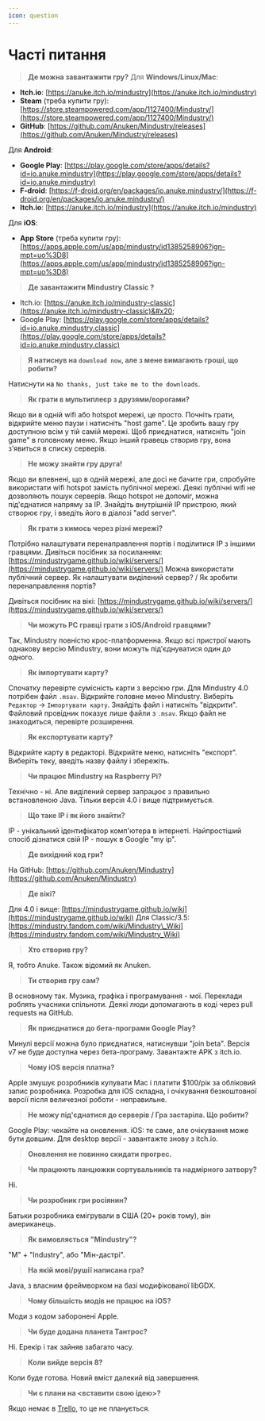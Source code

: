 ```yaml
---
icon: question
---
```


# Часті питання

> **Де можна завантажити гру?** Для **Windows/Linux/Mac**:

* **Itch.io**: [https://anuke.itch.io/mindustry](https://anuke.itch.io/mindustry)
* **Steam** (треба купити гру): [https://store.steampowered.com/app/1127400/Mindustry/](https://store.steampowered.com/app/1127400/Mindustry/)
* **GitHub**: [https://github.com/Anuken/Mindustry/releases](https://github.com/Anuken/Mindustry/releases)

Для **Android**:

* **Google Play**: [https://play.google.com/store/apps/details?id=io.anuke.mindustry](https://play.google.com/store/apps/details?id=io.anuke.mindustry)
* **F-droid**: [https://f-droid.org/en/packages/io.anuke.mindustry/](https://f-droid.org/en/packages/io.anuke.mindustry/)
* **Itch.io**: [https://anuke.itch.io/mindustry](https://anuke.itch.io/mindustry)

Для **iOS**:

* **App Store** (треба купити гру): [https://apps.apple.com/us/app/mindustry/id1385258906?ign-mpt=uo%3D8](https://apps.apple.com/us/app/mindustry/id1385258906?ign-mpt=uo%3D8)

> **Де завантажити Mindustry Classic ?**

* Itch.io: [https://anuke.itch.io/mindustry-classic](https://anuke.itch.io/mindustry-classic)&#x20;
* Google Play: [https://play.google.com/store/apps/details?id=io.anuke.mindustry.classic](https://play.google.com/store/apps/details?id=io.anuke.mindustry.classic)

> **Я натиснув на `download now`, але з мене вимагають гроші, що робити?**&#x20;

Натиснути на `No thanks, just take me to the downloads`.

> **Як грати в мультиплеєр з друзями/ворогами?**&#x20;

Якщо ви в одній wifi або hotspot мережі, це просто. Почніть грати, відкрийте меню паузи і натисніть "host game". Це зробить вашу гру доступною всім у тій самій мережі. Щоб приєднатися, натисніть "join game" в головному меню. Якщо інший гравець створив гру, вона з'явиться в списку серверів.

> **Не можу знайти гру друга!**

Якщо ви впевнені, що в одній мережі, але досі не бачите гри, спробуйте використати wifi hotspot замість публічної мережі. Деякі публічні wifi не дозволяють пошук серверів. Якщо hotspot не допоміг, можна під'єднатися напряму за IP. Знайдіть внутрішній IP пристрою, який створює гру, і введіть його в діалозі "add server".

> **Як грати з кимось через різні мережі?**

Потрібно налаштувати перенаправлення портів і поділитися IP з іншими гравцями. Дивіться посібник за посиланням: [https://mindustrygame.github.io/wiki/servers/](https://mindustrygame.github.io/wiki/servers/) Можна використати публічний сервер. Як налаштувати виділений сервер? / Як зробити перенаправлення портів?

Дивіться посібник на вікі: [https://mindustrygame.github.io/wiki/servers/](https://mindustrygame.github.io/wiki/servers/)

> **Чи можуть PC гравці грати з iOS/Android гравцями?**

Так, Mindustry повністю крос-платформенна. Якщо всі пристрої мають однакову версію Mindustry, вони можуть під'єднуватися один до одного.

> **Як імпортувати карту?**

Спочатку перевірте сумісність карти з версією гри. Для Mindustry 4.0 потрібен файл `.msav`. Відкрийте головне меню Mindustry. Виберіть `Редактор` -> `Імпортувати карту`. Знайдіть файл і натисніть "відкрити". Файловий провідник показує лише файли з `.msav`. Якщо файл не знаходиться, перевірте розширення.

> **Як експортувати карту?**

Відкрийте карту в редакторі. Відкрийте меню, натисніть "експорт". Виберіть теку, введіть назву файлу і збережіть.

> **Чи працює Mindustry на Raspberry Pi?**

Технічно - ні. Але виділений сервер запрацює з правильно встановленою Java. Тільки версія 4.0 і вище підтримується.

> **Що таке IP і як його знайти?**&#x20;

IP - унікальний ідентифікатор комп'ютера в інтернеті. Найпростіший спосіб дізнатися свій IP - пошук в Google "my ip".

> **Де вихідний код гри?**

На GitHub: [https://github.com/Anuken/Mindustry](https://github.com/Anuken/Mindustry)

> **Де вікі?**

Для 4.0 і вище: [https://mindustrygame.github.io/wiki](https://mindustrygame.github.io/wiki) Для Classic/3.5: [https://mindustry.fandom.com/wiki/Mindustry\_Wiki](https://mindustry.fandom.com/wiki/Mindustry_Wiki)

> **Хто створив гру?**

Я, тобто Anuke. Також відомий як Anuken.

> **Ти створив гру сам?**

В основному так. Музика, графіка і програмування - мої. Переклади роблять учасники спільноти. Деякі люди допомагають в коді через pull requests на GitHub.

> **Як приєднатися до бета-програми Google Play?**

Минулі версії можна було приєднатися, натиснувши "join beta". Версія v7 не буде доступна через бета-програму. Завантажте APK з itch.io.

> **Чому iOS версія платна?**

Apple змушує розробників купувати Mac і платити $100/рік за обліковий запис розробника. Розробка для iOS складна, і очікування безкоштовної версії після величезної роботи - неправильне.

> **Не можу під'єднатися до серверів / Гра застаріла. Що робити?**

&#x20;Google Play: чекайте на оновлення. iOS: те саме, але очікування може бути довшим. Для desktop версії - завантажте знову з itch.io.

> **Оновлення не повинно скидати прогрес.**

> **Чи працюють ланцюжки сортувальників та надмірного затвору?**

Ні.

> **Чи розробник гри росіянин?**

Батьки розробника емігрували в США (20+ років тому), він американець.

> **Як вимовляється "Mindustry"?**

"M" + "Industry", або "Мін-дастрі".

> **На якій мові/рушії написана гра?**

Java, з власним фреймворком на базі модифікованої libGDX.

> **Чому більшість модів не працює на iOS?**

Моди з кодом заборонені Apple.

> **Чи буде додана планета Тантрос?**

Ні. Ерекір і так зайняв забагато часу.

> **Коли вийде версія 8?**

Коли буде готова. Новий вміст далекий від завершення.

> **Чи є плани на <вставити свою ідею>?**&#x20;

Якщо немає в [Trello](https://trello.com/b/aE2tcUwF/mindustry-trello), то це не планується.
